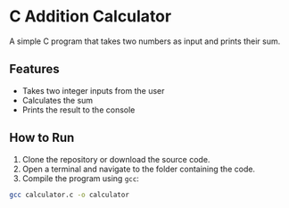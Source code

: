 # C Addition Calculator

A simple C program that takes two numbers as input and prints their sum.

## Features

- Takes two integer inputs from the user
- Calculates the sum
- Prints the result to the console

## How to Run

1. Clone the repository or download the source code.
2. Open a terminal and navigate to the folder containing the code.
3. Compile the program using `gcc`:

```bash
gcc calculator.c -o calculator
